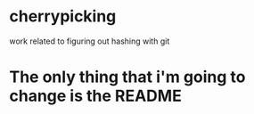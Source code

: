 # cherrypicking
work related to figuring out hashing with git

# The only thing that i'm going to change is the README
